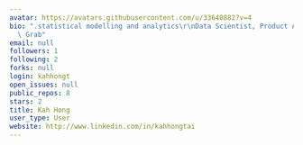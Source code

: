```yaml
---
avatar: https://avatars.githubusercontent.com/u/33640882?v=4
bio: ".statistical modelling and analytics\r\nData Scientist, Product Analytics at\
  \ Grab"
email: null
followers: 1
following: 2
forks: null
login: kahhongt
open_issues: null
public_repos: 8
stars: 2
title: Kah Hong
user_type: User
website: http://www.linkedin.com/in/kahhongtai
---
```

